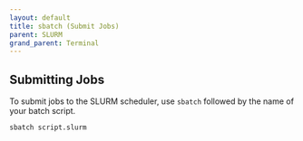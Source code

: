 ```yaml
---
layout: default
title: sbatch (Submit Jobs) 
parent: SLURM
grand_parent: Terminal
---
```


## Submitting Jobs

To submit jobs to the SLURM scheduler, use `sbatch` followed by the name of your batch script.

```
sbatch script.slurm
```
<br />